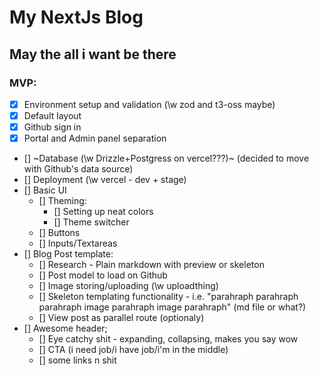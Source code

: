 # My NextJs Blog

## May the all i want be there

### MVP:

- [x] Environment setup and validation (\w zod and t3-oss maybe)
- [x] Default layout
- [x] Github sign in
- [x] Portal and Admin panel separation
- [] ~Database (\w Drizzle+Postgress on vercel???)~ (decided to move with Github's data source)
- [] Deployment (\w vercel - dev + stage)
- [] Basic UI
  - [] Theming:
    - [] Setting up neat colors
    - [] Theme switcher
  - [] Buttons
  - [] Inputs/Textareas
- [] Blog Post template:
  - [] Research - Plain markdown with preview or skeleton
  - [] Post model to load on Github
  - [] Image storing/uploading (\w uploadthing)
  - [] Skeleton templating functionality - i.e. "parahraph parahraph parahraph image parahraph image parahraph" (md file or what?)
  - [] View post as parallel route (optionaly)
- [] Awesome header;
  - [] Eye catchy shit - expanding, collapsing, makes you say wow
  - [] CTA (i need job/i have job/i'm in the middle)
  - [] some links n shit
